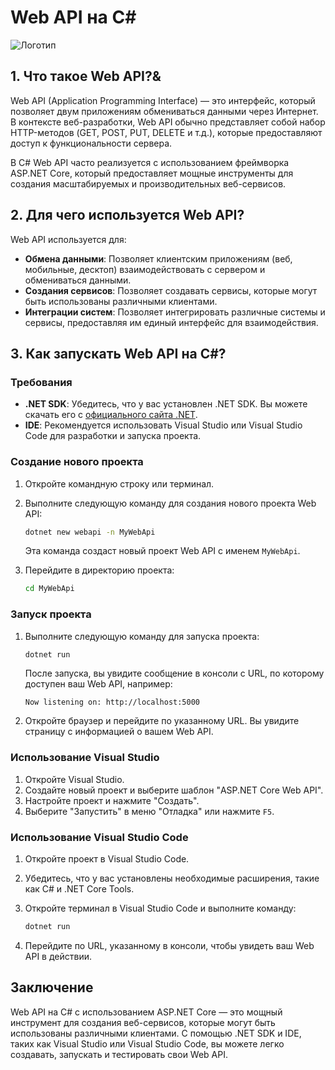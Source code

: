 # Web API на C#
![Логотип](https://cdn-icons-png.flaticon.com/512/297/297396.png)
## 1. Что такое Web API?&

Web API (Application Programming Interface) — это интерфейс, который позволяет двум приложениям обмениваться данными через Интернет. В контексте веб-разработки, Web API обычно представляет собой набор HTTP-методов (GET, POST, PUT, DELETE и т.д.), которые предоставляют доступ к функциональности сервера.

В C# Web API часто реализуется с использованием фреймворка ASP.NET Core, который предоставляет мощные инструменты для создания масштабируемых и производительных веб-сервисов.

## 2. Для чего используется Web API?

Web API используется для:

- **Обмена данными**: Позволяет клиентским приложениям (веб, мобильные, десктоп) взаимодействовать с сервером и обмениваться данными.
- **Создания сервисов**: Позволяет создавать сервисы, которые могут быть использованы различными клиентами.
- **Интеграции систем**: Позволяет интегрировать различные системы и сервисы, предоставляя им единый интерфейс для взаимодействия.

## 3. Как запускать Web API на C#?

### Требования

- **.NET SDK**: Убедитесь, что у вас установлен .NET SDK. Вы можете скачать его с [официального сайта .NET](https://dotnet.microsoft.com/download).
- **IDE**: Рекомендуется использовать Visual Studio или Visual Studio Code для разработки и запуска проекта.

### Создание нового проекта

1. Откройте командную строку или терминал.
2. Выполните следующую команду для создания нового проекта Web API:

   ```bash
   dotnet new webapi -n MyWebApi
   ```

   Эта команда создаст новый проект Web API с именем `MyWebApi`.

3. Перейдите в директорию проекта:

   ```bash
   cd MyWebApi
   ```

### Запуск проекта

1. Выполните следующую команду для запуска проекта:

   ```bash
   dotnet run
   ```

   После запуска, вы увидите сообщение в консоли с URL, по которому доступен ваш Web API, например:

   ```
   Now listening on: http://localhost:5000
   ```

2. Откройте браузер и перейдите по указанному URL. Вы увидите страницу с информацией о вашем Web API.

### Использование Visual Studio

1. Откройте Visual Studio.
2. Создайте новый проект и выберите шаблон "ASP.NET Core Web API".
3. Настройте проект и нажмите "Создать".
4. Выберите "Запустить" в меню "Отладка" или нажмите `F5`.

### Использование Visual Studio Code

1. Откройте проект в Visual Studio Code.
2. Убедитесь, что у вас установлены необходимые расширения, такие как C# и .NET Core Tools.
3. Откройте терминал в Visual Studio Code и выполните команду:

   ```bash
   dotnet run
   ```

4. Перейдите по URL, указанному в консоли, чтобы увидеть ваш Web API в действии.

## Заключение

Web API на C# с использованием ASP.NET Core — это мощный инструмент для создания веб-сервисов, которые могут быть использованы различными клиентами. С помощью .NET SDK и IDE, таких как Visual Studio или Visual Studio Code, вы можете легко создавать, запускать и тестировать свои Web API.
